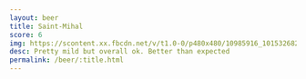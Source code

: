 ```yaml
---
layout: beer
title: Saint-Mihal
score: 6
img: https://scontent.xx.fbcdn.net/v/t1.0-0/p480x480/10985916_10153268279573745_5444654809518299041_n.jpg?oh=38c8f990d2b56ab8748fa21dd8744fd7&oe=5868BBDF
desc: Pretty mild but overall ok. Better than expected
permalink: /beer/:title.html
---
```


